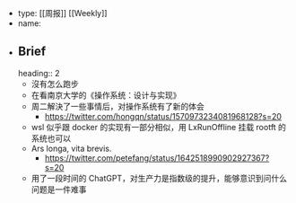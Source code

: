 - type: [[周报]] [[Weekly]]
- name:
- ## Brief
  heading:: 2
	- 沒有怎么跑步
	- 在看南京大学的《操作系统：设计与实现》
	- 周二解決了一些事情后，对操作系统有了新的体会
		- https://twitter.com/hongqn/status/1570973234081968128?s=20
	- wsl 似乎跟 docker 的实现有一部分相似，用 LxRunOffline 挂载 rootft 的系统也可以
	- Ars longa, vita brevis.
		- https://twitter.com/petefang/status/1642518990902927367?s=20
	- 用了一段时间的 ChatGPT，对生产力是指数级的提升，能够意识到问什么问题是一件难事